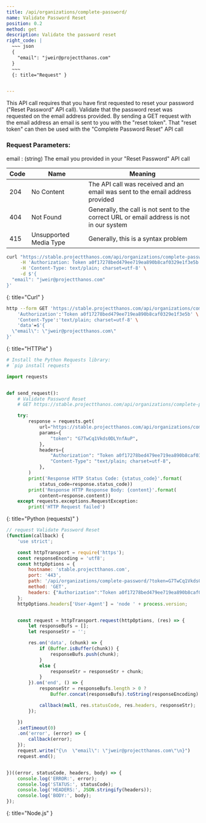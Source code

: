 ```yaml
---
title: /api/organizations/complete-password/
name: Validate Password Reset
position: 0.2
method: get
description: Validate the password reset
right_code: |
  ~~~ json
  {
    "email": "jweir@projectthanos.com"
  }
  ~~~
  {: title="Request" }


---
```

This API call requires that you have first requested to reset your password ("Reset Password" API call). Validate that the password reset was requested on the email address provided. By sending a GET request with the email address an email is sent to you with the "reset token". That "reset token" can then be used with the "Complete Password Reset" API call

### Request Parameters:

email
: (string) The email you provided in your "Reset Password" API call

| Code | Name                   | Meaning                                                                                  |
|------|------------------------|------------------------------------------------------------------------------------------|
| 204  | No Content             | The API call was received and an email was sent to the email address provided            |
| 404  | Not Found              | Generally, the call is not sent to the correct URL or email address is not in our system |
| 415  | Unsupported Media Type | Generally, this is a syntax problem                                                      |


~~~ bash
curl "https://stable.projectthanos.com/api/organizations/complete-password/?token=G7TwCq1Vkds0DLYnfAuP" \
     -H 'Authorization: Token a0f17278bed479ee719ea890b8caf0329e1f3e5b' \
     -H 'Content-Type: text/plain; charset=utf-8' \
     -d $'{
  "email": "jweir@projectthanos.com"
}'

~~~
{: title="Curl" }

~~~ bash
http --form GET 'https://stable.projectthanos.com/api/organizations/complete-password/?token=G7TwCq1Vkds0DLYnfAuP' \
    'Authorization':'Token a0f17278bed479ee719ea890b8caf0329e1f3e5b' \
    'Content-Type':'text/plain; charset=utf-8' \
    'data'=$'{
  \"email\": \"jweir@projectthanos.com\"
}'

~~~
{: title="HTTPie" }

~~~ python
# Install the Python Requests library:
# `pip install requests`

import requests


def send_request():
    # Validate Password Reset
    # GET https://stable.projectthanos.com/api/organizations/complete-password/

    try:
        response = requests.get(
            url="https://stable.projectthanos.com/api/organizations/complete-password/",
            params={
                "token": "G7TwCq1Vkds0DLYnfAuP",
            },
            headers={
                "Authorization": "Token a0f17278bed479ee719ea890b8caf0329e1f3e5b",
                "Content-Type": "text/plain; charset=utf-8",
            },
        )
        print('Response HTTP Status Code: {status_code}'.format(
            status_code=response.status_code))
        print('Response HTTP Response Body: {content}'.format(
            content=response.content))
    except requests.exceptions.RequestException:
        print('HTTP Request failed')

~~~
{: title="Python (requests)" }

~~~ javascript
// request Validate Password Reset
(function(callback) {
    'use strict';

    const httpTransport = require('https');
    const responseEncoding = 'utf8';
    const httpOptions = {
        hostname: 'stable.projectthanos.com',
        port: '443',
        path: '/api/organizations/complete-password/?token=G7TwCq1Vkds0DLYnfAuP',
        method: 'GET',
        headers: {"Authorization":"Token a0f17278bed479ee719ea890b8caf0329e1f3e5b","Content-Type":"text/plain; charset=utf-8"}
    };
    httpOptions.headers['User-Agent'] = 'node ' + process.version;


    const request = httpTransport.request(httpOptions, (res) => {
        let responseBufs = [];
        let responseStr = '';

        res.on('data', (chunk) => {
            if (Buffer.isBuffer(chunk)) {
                responseBufs.push(chunk);
            }
            else {
                responseStr = responseStr + chunk;
            }
        }).on('end', () => {
            responseStr = responseBufs.length > 0 ?
                Buffer.concat(responseBufs).toString(responseEncoding) : responseStr;

            callback(null, res.statusCode, res.headers, responseStr);
        });

    })
    .setTimeout(0)
    .on('error', (error) => {
        callback(error);
    });
    request.write("{\n  \"email\": \"jweir@projectthanos.com\"\n}")
    request.end();


})((error, statusCode, headers, body) => {
    console.log('ERROR:', error);
    console.log('STATUS:', statusCode);
    console.log('HEADERS:', JSON.stringify(headers));
    console.log('BODY:', body);
});

~~~
{: title="Node.js" }
